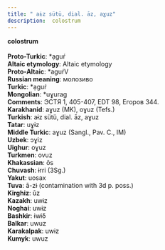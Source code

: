 ```yaml
---
title: " aɨz sütü, dial. āz, aɣuz"
description:  colostrum
---
```

<p data-pagefind-weight="0.5">
<strong> colostrum</strong><br><br>
<strong>Proto-Turkic</strong>:  *ạguŕ<br>
<strong>Altaic etymology</strong>:  Altaic etymology<br>
<strong> Proto-Altaic</strong>:  *aguŕV<br>
<strong>Russian meaning</strong>:  молозиво<br>
<strong>Turkic</strong>:  *ạguŕ<br>
<strong>Mongolian</strong>:  *uɣurag<br>
<strong>Comments</strong>:  ЭСТЯ 1, 405-407, EDT 98, Егоров 344.<br>
<strong>Karakhanid</strong>:  aɣuz (MK), oɣuz (Tefs.)<br>
<strong>Turkish</strong>:  aɨz sütü, dial. āz, aɣuz<br>
<strong>Tatar</strong>:  uɣɨz<br>
<strong>Middle Turkic</strong>:  aɣuz (Sangl., Pav. C., IM)<br>
<strong>Uzbek</strong>:  ɔɣiz<br>
<strong>Uighur</strong>:  oɣuz<br>
<strong>Turkmen</strong>:  ovuz<br>
<strong>Khakassian</strong>:  ōs<br>
<strong>Chuvash</strong>:  ɨrri (3Sg.)<br>
<strong>Yakut</strong>:  uosax<br>
<strong>Tuva</strong>:  ā-zɨ (contamination with 3d p. poss.)<br>
<strong>Kirghiz</strong>:  ūz<br>
<strong>Kazakh</strong>:  uwɨz<br>
<strong>Noghai</strong>:  uwɨz<br>
<strong>Bashkir</strong>:  ɨwɨδ<br>
<strong>Balkar</strong>:  uwuz<br>
<strong>Karakalpak</strong>:  uwɨz<br>
<strong>Kumyk</strong>:  uwuz<br>

</p>
